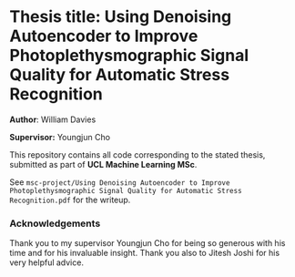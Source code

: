 # Thesis title: Using Denoising Autoencoder to Improve Photoplethysmographic Signal Quality for Automatic Stress Recognition

**Author**: William Davies

**Supervisor:** Youngjun Cho

This repository contains all code corresponding to the stated thesis, submitted as part of **UCL Machine Learning MSc**.

See `msc-project/Using Denoising Autoencoder to Improve Photoplethysmographic Signal Quality for Automatic Stress Recognition.pdf` 
for the writeup.

### Acknowledgements
Thank you to my supervisor Youngjun Cho for being so generous with his time and for his invaluable insight. Thank you also to Jitesh Joshi for his very helpful advice.
